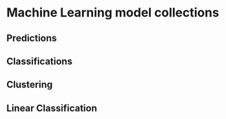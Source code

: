# Machine Learning model collections
## Predictions
## Classifications
## Clustering
## Linear Classification
